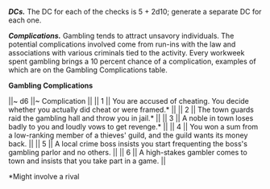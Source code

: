 ***DCs.*** The DC for each of the checks is 5 + 2d10; generate a separate DC for each one.

***Complications.*** Gambling tends to attract unsavory individuals. The potential complications involved come from run-ins with the law and associations with various criminals tied to the activity. Every workweek spent gambling brings a 10 percent chance of a complication, examples of which are on the Gambling Complications table.

**Gambling Complications**

||~ d6 ||~ Complication ||
|| 1 || You are accused of cheating. You decide whether you actually did cheat or were framed.\* ||
|| 2 || The town guards raid the gambling hall and throw you in jail.\* ||
|| 3 || A noble in town loses badly to you and loudly vows to get revenge.\* ||
|| 4 || You won a sum from a low-ranking member of a thieves' guild, and the guild wants its money back. ||
|| 5 || A local crime boss insists you start frequenting the boss's gambling parlor and no others. ||
|| 6 || A high-stakes gambler comes to town and insists that you take part in a game. ||

\*Might involve a rival